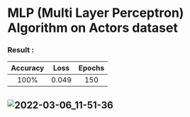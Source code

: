 # MLP (Multi Layer Perceptron) Algorithm on Actors dataset
### Result :
| Accuracy | Loss | Epochs
|     :---:      |  :---: | :---:
|100%  |0.049| 150|

## ![2022-03-06_11-51-36](https://user-images.githubusercontent.com/88204357/156915104-6bf504f3-8cc0-454e-a78f-1a879ae710ad.png)
